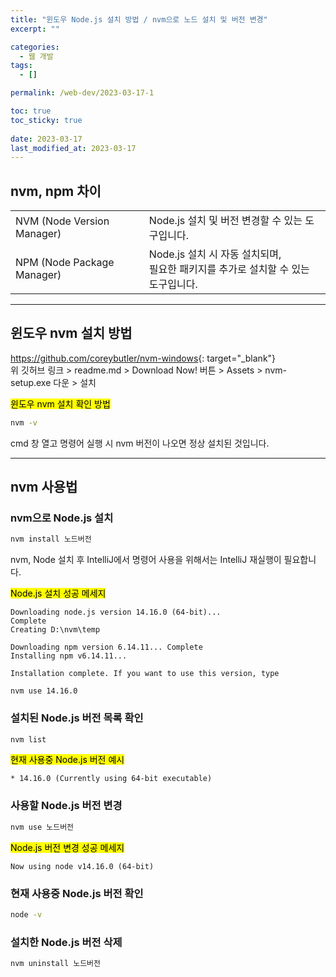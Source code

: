 ```yaml
---
title: "윈도우 Node.js 설치 방법 / nvm으로 노드 설치 및 버전 변경"
excerpt: ""

categories:
  - 웹 개발
tags:
  - []

permalink: /web-dev/2023-03-17-1

toc: true
toc_sticky: true
 
date: 2023-03-17
last_modified_at: 2023-03-17
---
```


## nvm, npm 차이
<table>
  <tbody>
    <tr>
      <td>NVM (Node Version Manager)</td>
      <td>Node.js 설치 및 버전 변경할 수 있는 도구입니다.</td>
    </tr>
    <tr>
      <td>NPM (Node Package Manager)</td>
      <td>Node.js 설치 시 자동 설치되며,<br>필요한 패키지를 추가로 설치할 수 있는 도구입니다.</td>
    </tr>
  </tbody>
</table>

---

## 윈도우 nvm 설치 방법

<https://github.com/coreybutler/nvm-windows>{: target="_blank"}  
위 깃허브 링크 > readme.md > Download Now! 버튼 > Assets > nvm-setup.exe 다운 > 설치

<mark>윈도우 nvm 설치 확인 방법</mark>  
```bash
nvm -v
```
cmd 창 열고 명령어 실행 시 nvm 버전이 나오면 정상 설치된 것입니다.

---

## nvm 사용법

### nvm으로 Node.js 설치
```bash
nvm install 노드버전
```
nvm, Node 설치 후 IntelliJ에서 명령어 사용을 위해서는 IntelliJ 재실행이 필요합니다.

<mark>Node.js 설치 성공 메세지</mark>
```
Downloading node.js version 14.16.0 (64-bit)...
Complete
Creating D:\nvm\temp

Downloading npm version 6.14.11... Complete
Installing npm v6.14.11...

Installation complete. If you want to use this version, type

nvm use 14.16.0
```

### 설치된 Node.js 버전 목록 확인
```bash
nvm list
```

<mark>현재 사용중 Node.js 버전 예시</mark>
```
* 14.16.0 (Currently using 64-bit executable)
```

### 사용할 Node.js 버전 변경
```bash
nvm use 노드버전
```

<mark>Node.js 버전 변경 성공 메세지</mark>
```
Now using node v14.16.0 (64-bit)
```

### 현재 사용중 Node.js 버전 확인
```bash
node -v
```

### 설치한 Node.js 버전 삭제
```bash
nvm uninstall 노드버전
```